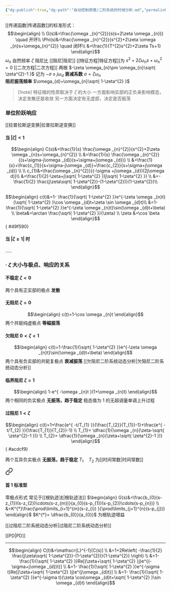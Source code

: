 ```yaml
---
{"dg-publish":true,"dg-path":"自动控制原理/二阶系统的时域分析.md","permalink":"/自动控制原理/二阶系统的时域分析/","dgPassFrontmatter":true,"noteIcon":"","created":"2024-04-16T13:01:27.313+08:00","updated":"2024-04-19T20:18:23.855+08:00"}
---
```


[[传递函数\|传递函数]]的标准形式：
$$\begin{align} \\
G(s)&=\frac{\omega _{n}^{2}}{s(s+2\zeta \omega _{n})}  \quad 开环\\
\Phi(s)&=\frac{\omega _{n}^{2}}{s^{2}+2\zeta \omega  _{n}s+\omega_{n}^{2}}  \quad 闭环\\
&=\frac{1}{T^{2}s^{2}+2\zeta Ts+1}
\end{align}$$
$\omega_{n}$ 自然频率
$\zeta$    阻尼比  [[阻尼\|阻尼]]
[[特征方程\|特征方程]]为 $s^{2}+2\zeta \omega _{n}s+\omega_{n}^{2}=0$
[[二次方程\|二次方程]]
两根    $-\zeta \omega_{n}\pm \omega_{n}\sqrt{ \zeta^{2}-1 }$
记为     $-\sigma \pm j\omega_{d}$
**衰减系数**          $\sigma=\zeta \omega_{n}$                
**阻尼振荡频率**  $\omega_{d}=\omega_{n}\sqrt{ 1-\zeta^{2} }$   
>[!note] 特征根的性质取决于 $\zeta$ 的大小
>一方面影响实部的正负来影响模态，决定发散还是收敛
>另一方面决定有无虚部，决定是否振荡

### 单位阶跃响应
[[拉普拉斯逆变换\|拉普拉斯逆变换]]
#### 当 $|\zeta|<1$
$$\begin{align}
C(s)&=\frac{1}{s}  \frac{\omega _{n}^{2}}{s^{2}+2\zeta \omega _{n}s+\omega_{n}^{2}} \\
&=\frac{1}{s}  \frac{\omega _{n}^{2}}{(s+\sigma-j\omega _{d})(s+\sigma+j\omega _{d})} \\
&=\frac{1}{s}+\frac{c_{1}}{s+\sigma-j\omega _{d}}+\frac{c_{2}}{s+\sigma+j\omega _{d}} \\ \\
c_{1}&=\frac{\omega _{n}^{2}}{(-\sigma +j\omega _{d})(2j\omega d)}\\
&=\frac{1}{2(-\zeta+j\sqrt{ 1-\zeta^{2} })j\sqrt{ 1-\zeta^{2} }} \\ 
&=-\frac{1}{2} \frac{j\zeta\sqrt{ 1-\zeta^{2}}-(1-\zeta^{2})}{1-\zeta^{2}}\\
\end{align}$$

$$\begin{align}
c(t)&=1- \frac{1}{\sqrt{ 1-\zeta^{2} }}e^{-\zeta \omega _{n}t}(\sqrt{ 1-\zeta^{2} }\cos \omega _{d}t+\zeta \sin \omega _{d}t)\\
&=1- \frac{1}{\sqrt{ 1-\zeta^{2} }}e^{-\zeta \omega _{n}t}\sin(\omega _{d}t+\beta) \\
\beta&=\arctan \frac{\sqrt{ 1-\zeta^{2} }}{\zeta} \\
\zeta &=\cos \beta
\end{align}$$
{ #49f590}


#### 当 $|\zeta\geq 1|$ 时
.....

### · $\zeta$ 大小与极点、响应的关系
#### 不稳定     $\zeta<0$
两个具有正实部的极点
**发散**
#### 无阻尼     $\zeta=0$
$$\begin{align}
c(t)=1-\cos \omega _{n}t
\end{align}$$
两个共轭纯虚极点
**等幅振荡**
#### 欠阻尼     $0<\zeta<1$
$$\begin{align}
c(t)=1-\frac{1}{\sqrt{ 1-\zeta^{2} }}e^{-\zeta \omega _{n}t}\sin(\omega _{d}t+\beta)
\end{align}$$
两个具有负实部的共轭复极点
**衰减振荡**
[[欠阻尼二阶系统动态分析\|欠阻尼二阶系统动态分析]]
#### 临界阻尼   $\zeta=1$
$$\begin{align}
1-e^{ -\omega _{n}t }(1+\omega _{n}t)
\end{align}$$
两个相同的负实极点
**无振荡，趋于稳定**
稳态值为 1 的无超调量单调上升过程

#### 过阻尼      $1<\zeta$
$$\begin{align}
c(t)=1+\frac{e^{ -t/T_{1} }}{\frac{T_{2}}{T_{1}}-1}+\frac{e^{ -t/T_{2} }}{\frac{T_{1}}{T_{2}}-1} \\
T_{1}= \dfrac{1}{\omega _{n}(\zeta-\sqrt{ \zeta^{2}-1 })} \\
T_{2}= \dfrac{1}{\omega _{n}(\zeta+\sqrt{ \zeta^{2}-1 })}
\end{align}$$
{ #acdcf9}


两个互异负实极点
**无振荡，趋于稳定**
$T_{1}\quad T_{2}$ 为[[时间常数\|时间常数]]

<div class="transclusion internal-embed is-loaded"><a class="markdown-embed-link" href="//#1" aria-label="Open link"><svg xmlns="http://www.w3.org/2000/svg" width="24" height="24" viewBox="0 0 24 24" fill="none" stroke="currentColor" stroke-width="2" stroke-linecap="round" stroke-linejoin="round" class="svg-icon lucide-link"><path d="M10 13a5 5 0 0 0 7.54.54l3-3a5 5 0 0 0-7.07-7.07l-1.72 1.71"></path><path d="M14 11a5 5 0 0 0-7.54-.54l-3 3a5 5 0 0 0 7.07 7.07l1.71-1.71"></path></svg></a><div class="markdown-embed">



#### 首 1 标准型
零极点形式
常见于[[根轨迹法\|根轨迹法]]
$\begin{align}
G(s)&=\frac{b_{0}(s-z_{1})(s-z_{2})\cdots(s-z_{m})}{a_{0}(s-p_{1})(s-p_{2})\cdots(s-p_{n})} \\
&=K^{*}\frac{\prod\limits_{i=1}^{m}(s-z_{i}) }{\prod\limits_{j=1}^{n}(s-p_{j})}
\end{align}$
$K^{*}= \dfrac{b_{0}}{a_{0}}$ 为根轨迹增益


</div></div>

[[过阻尼二阶系统动态分析\|过阻尼二阶系统动态分析]]


[[PD\|PD]]



***
$$\begin{align}
C(t)&=\mathscr{L}^{-1}[C(s)] \\
&=1+2Re\left( -\frac{1}{2} \frac{j\zeta\sqrt{ 1-\zeta^{2}}-(1-\zeta^{2})}{1-\zeta^{2}} \right) \\
&=1- \frac{1}{\sqrt{ 1-\zeta^{2} }}Re[(\zeta+\sqrt{ 1-\zeta^{2} }j)e^{(-\sigma+j\omega _{d})t}] \\
&=1- \frac{1}{\sqrt{ 1-\zeta^{2} }}e^{-\sigma t}Re[(\zeta+\sqrt{ 1-\zeta^{2} }j)e^{j\omega _{d}t}] \\
&=1- \frac{1}{\sqrt{ 1-\zeta^{2} }}e^{-\sigma t}(\zeta \cos\omega _{d}t+\sqrt{ 1-\zeta^{2} }\sin \omega _{d}t)
\end{align}$$


